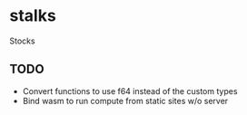 # stalks
Stocks


## TODO
- Convert functions to use f64 instead of the custom types
- Bind wasm to run compute from static sites w/o server